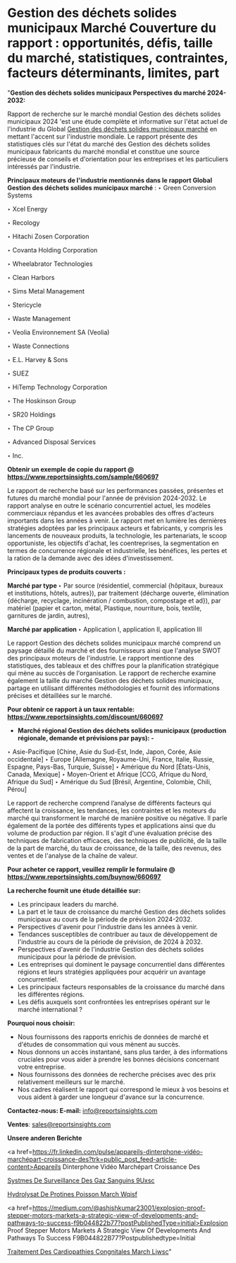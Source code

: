 # Gestion des déchets solides municipaux Marché Couverture du rapport : opportunités, défis, taille du marché, statistiques, contraintes, facteurs déterminants, limites, part

"<strong>Gestion des déchets solides municipaux Perspectives du marché 2024-2032:</strong>

Rapport de recherche sur le marché mondial Gestion des déchets solides municipaux 2024 'est une étude complète et informative sur l'état actuel de l'industrie du Global <a href=https://www.reportsinsights.com/sample/660697>Gestion des déchets solides municipaux marché</a> en mettant l'accent sur l'industrie mondiale. Le rapport présente des statistiques clés sur l'état du marché des Gestion des déchets solides municipaux fabricants du marché mondial et constitue une source précieuse de conseils et d'orientation pour les entreprises et les particuliers intéressés par l'industrie.

<strong>Principaux moteurs de l'industrie mentionnés dans le rapport Global Gestion des déchets solides municipaux marché</strong> :
‣ Green Conversion Systems

‣ Xcel Energy

‣ Recology

‣ Hitachi Zosen Corporation

‣ Covanta Holding Corporation

‣  Wheelabrator Technologies

‣ Clean Harbors

‣ Sims Metal Management

‣ Stericycle

‣ Waste Management

‣ Veolia Environnement SA (Veolia)

‣ Waste Connections

‣ E.L. Harvey &amp; Sons

‣ SUEZ

‣ HiTemp Technology Corporation

‣ The Hoskinson Group

‣ SR20 Holdings

‣ The CP Group

‣ Advanced Disposal Services

‣ Inc.

<strong>Obtenir un exemple de copie du rapport @ <a href=https://www.reportsinsights.com/sample/660697>https://www.reportsinsights.com/sample/660697</a></strong>

Le rapport de recherche basé sur les performances passées, présentes et futures du marché mondial pour l'année de prévision 2024-2032. Le rapport analyse en outre le scénario concurrentiel actuel, les modèles commerciaux répandus et les avancées probables des offres d'acteurs importants dans les années à venir. Le rapport met en lumière les dernières stratégies adoptées par les principaux acteurs et fabricants, y compris les lancements de nouveaux produits, la technologie, les partenariats, le scoop opportuniste, les objectifs d'achat, les coentreprises, la segmentation en termes de concurrence régionale et industrielle, les bénéfices, les pertes et la ration de la demande avec des idées d'investissement.

<strong>Principaux types de produits couverts :</strong>

<strong>Marché par type </strong>
‣ Par source (résidentiel, commercial {hôpitaux, bureaux et institutions, hôtels, autres}), par traitement (décharge ouverte, élimination {décharge, recyclage, incinération / combustion, compostage et ad}), par matériel (papier et carton, métal, Plastique, nourriture, bois, textile, garnitures de jardin, autres),

<strong>Marché par application </strong>
‣ Application I, application II, application III

Le rapport Gestion des déchets solides municipaux marché comprend un paysage détaillé du marché et des fournisseurs ainsi que l'analyse SWOT des principaux moteurs de l'industrie. Le rapport mentionne des statistiques, des tableaux et des chiffres pour la planification stratégique qui mène au succès de l'organisation. Le rapport de recherche examine également la taille du marché Gestion des déchets solides municipaux, partage en utilisant différentes méthodologies et fournit des informations précises et détaillées sur le marché.

<strong>Pour obtenir ce rapport à un taux rentable: <a href=https://www.reportsinsights.com/discount/660697>https://www.reportsinsights.com/discount/660697</a></strong>
<ul>
  <li><strong>Marché régional Gestion des déchets solides municipaux (production régionale, demande et prévisions par pays): -</strong></li>
</ul>
‣ Asie-Pacifique [Chine, Asie du Sud-Est, Inde, Japon, Corée, Asie occidentale]
‣ Europe [Allemagne, Royaume-Uni, France, Italie, Russie, Espagne, Pays-Bas, Turquie, Suisse]
‣ Amérique du Nord [États-Unis, Canada, Mexique]
‣ Moyen-Orient et Afrique [CCG, Afrique du Nord, Afrique du Sud]
‣ Amérique du Sud [Brésil, Argentine, Colombie, Chili, Pérou]

Le rapport de recherche comprend l’analyse de différents facteurs qui affectent la croissance, les tendances, les contraintes et les moteurs du marché qui transforment le marché de manière positive ou négative. Il parle également de la portée des différents types et applications ainsi que du volume de production par région. Il s'agit d'une évaluation précise des techniques de fabrication efficaces, des techniques de publicité, de la taille de la part de marché, du taux de croissance, de la taille, des revenus, des ventes et de l'analyse de la chaîne de valeur.

<strong>Pour acheter ce rapport, veuillez remplir le formulaire @   <a href=https://www.reportsinsights.com/buynow/660697>https://www.reportsinsights.com/buynow/660697</a></strong>

<strong>La recherche fournit une étude détaillée sur:</strong>
<ul>
  <li>Les principaux leaders du marché.</li>
  <li>La part et le taux de croissance du marché Gestion des déchets solides municipaux au cours de la période de prévision 2024-2032.</li>
  <li>Perspectives d'avenir pour l'industrie dans les années à venir.</li>
  <li>Tendances susceptibles de contribuer au taux de développement de l'industrie au cours de la période de prévision, de 2024 à 2032.</li>
  <li>Perspectives d'avenir de l'industrie Gestion des déchets solides municipaux pour la période de prévision.</li>
  <li>Les entreprises qui dominent le paysage concurrentiel dans différentes régions et leurs stratégies appliquées pour acquérir un avantage concurrentiel.</li>
  <li>Les principaux facteurs responsables de la croissance du marché dans les différentes régions.</li>
  <li>Les défis auxquels sont confrontées les entreprises opérant sur le marché international ?</li>
</ul>
<strong>Pourquoi nous choisir:</strong>
<ul>
  <li>Nous fournissons des rapports enrichis de données de marché et d'études de consommation qui vous mènent au succès.</li>
  <li>Nous donnons un accès instantané, sans plus tarder, à des informations cruciales pour vous aider à prendre les bonnes décisions concernant votre entreprise.</li>
  <li>Nous fournissons des données de recherche précises avec des prix relativement meilleurs sur le marché.</li>
  <li>Nos cadres réalisent le rapport qui correspond le mieux à vos besoins et vous aident à garder une longueur d'avance sur la concurrence.</li>
</ul>
<strong>Contactez-nous:
</strong><strong>E-mail:</strong> <a href=mailto:info@reportsinsights.com>info@reportsinsights.com</a>

<strong>Ventes</strong>: <a href=mailto:sales@reportsinsights.com>sales@reportsinsights.com</a>

<strong>Unsere anderen Berichte</strong>

<a href=https://fr.linkedin.com/pulse/appareils-dinterphone-vidéo-marchépart-croissance-des?trk=public_post_feed-article-content>Appareils Dinterphone Vidéo Marchépart Croissance Des</a>

<a href=https://www.linkedin.com/pulse/syst%C3%A8mes-de-surveillance-des-gaz-sanguins-9uxsc/>Systmes De Surveillance Des Gaz Sanguins 9Uxsc</a>

<a href=https://www.linkedin.com/pulse/hydrolysat-de-prot%C3%A9ines-poisson-march%C3%A9-wqisf/>Hydrolysat De Protines Poisson March Wqisf</a>

<a href=https://medium.com/@ashishkumar23001/explosion-proof-stepper-motors-markets-a-strategic-view-of-developments-and-pathways-to-success-f9b044822b77?postPublishedType=initial>Explosion Proof Stepper Motors Markets A Strategic View Of Developments And Pathways To Success F9B044822B77?Postpublishedtype=Initial</a>

<a href=https://www.linkedin.com/pulse/traitement-des-cardiopathies-cong%C3%A9nitales-march%C3%A9-ljwsc/>Traitement Des Cardiopathies Congnitales March Ljwsc</a>"
